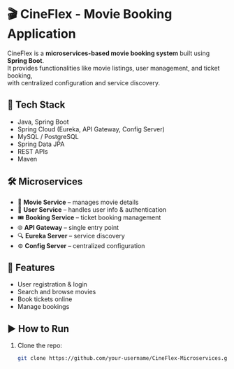 # 🎬 CineFlex - Movie Booking Application

CineFlex is a **microservices-based movie booking system** built using **Spring Boot**.  
It provides functionalities like movie listings, user management, and ticket booking,  
with centralized configuration and service discovery.

## 🚀 Tech Stack
- Java, Spring Boot
- Spring Cloud (Eureka, API Gateway, Config Server)
- MySQL / PostgreSQL
- Spring Data JPA
- REST APIs
- Maven

## 🛠️ Microservices
- 🎥 **Movie Service** – manages movie details
- 👤 **User Service** – handles user info & authentication
- 🎟️ **Booking Service** – ticket booking management
- 🌐 **API Gateway** – single entry point
- 🔍 **Eureka Server** – service discovery
- ⚙️ **Config Server** – centralized configuration

## 📌 Features
- User registration & login
- Search and browse movies
- Book tickets online
- Manage bookings

## ▶️ How to Run
1. Clone the repo:
   ```bash
   git clone https://github.com/your-username/CineFlex-Microservices.git

